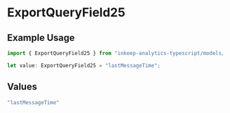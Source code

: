 # ExportQueryField25

## Example Usage

```typescript
import { ExportQueryField25 } from "inkeep-analytics-typescript/models/operations";

let value: ExportQueryField25 = "lastMessageTime";
```

## Values

```typescript
"lastMessageTime"
```